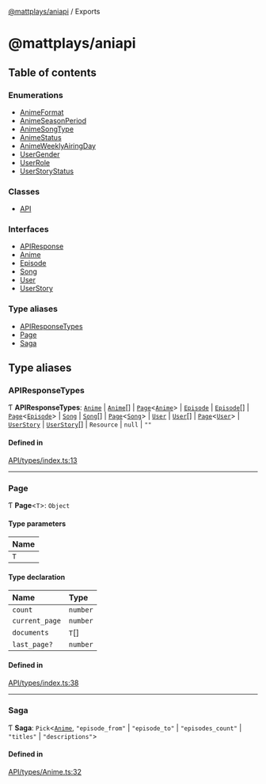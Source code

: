 [@mattplays/aniapi](README.md) / Exports

# @mattplays/aniapi

## Table of contents

### Enumerations

- [AnimeFormat](enums/AnimeFormat.md)
- [AnimeSeasonPeriod](enums/AnimeSeasonPeriod.md)
- [AnimeSongType](enums/AnimeSongType.md)
- [AnimeStatus](enums/AnimeStatus.md)
- [AnimeWeeklyAiringDay](enums/AnimeWeeklyAiringDay.md)
- [UserGender](enums/UserGender.md)
- [UserRole](enums/UserRole.md)
- [UserStoryStatus](enums/UserStoryStatus.md)

### Classes

- [API](classes/API.md)

### Interfaces

- [APIResponse](interfaces/APIResponse.md)
- [Anime](interfaces/Anime.md)
- [Episode](interfaces/Episode.md)
- [Song](interfaces/Song.md)
- [User](interfaces/User.md)
- [UserStory](interfaces/UserStory.md)

### Type aliases

- [APIResponseTypes](modules.md#apiresponsetypes)
- [Page](modules.md#page)
- [Saga](modules.md#saga)

## Type aliases

### APIResponseTypes

Ƭ **APIResponseTypes**: [`Anime`](interfaces/Anime.md) \| [`Anime`](interfaces/Anime.md)[] \| [`Page`](modules.md#page)<[`Anime`](interfaces/Anime.md)\> \| [`Episode`](interfaces/Episode.md) \| [`Episode`](interfaces/Episode.md)[] \| [`Page`](modules.md#page)<[`Episode`](interfaces/Episode.md)\> \| [`Song`](interfaces/Song.md) \| [`Song`](interfaces/Song.md)[] \| [`Page`](modules.md#page)<[`Song`](interfaces/Song.md)\> \| [`User`](interfaces/User.md) \| [`User`](interfaces/User.md)[] \| [`Page`](modules.md#page)<[`User`](interfaces/User.md)\> \| [`UserStory`](interfaces/UserStory.md) \| [`UserStory`](interfaces/UserStory.md)[] \| `Resource` \| ``null`` \| ``""``

#### Defined in

[API/types/index.ts:13](https://github.com/MattPlays/AniAPI.js/blob/e795ab7/src/API/types/index.ts#L13)

___

### Page

Ƭ **Page**<`T`\>: `Object`

#### Type parameters

| Name |
| :------ |
| `T` |

#### Type declaration

| Name | Type |
| :------ | :------ |
| `count` | `number` |
| `current_page` | `number` |
| `documents` | `T`[] |
| `last_page?` | `number` |

#### Defined in

[API/types/index.ts:38](https://github.com/MattPlays/AniAPI.js/blob/e795ab7/src/API/types/index.ts#L38)

___

### Saga

Ƭ **Saga**: `Pick`<[`Anime`](interfaces/Anime.md), ``"episode_from"`` \| ``"episode_to"`` \| ``"episodes_count"`` \| ``"titles"`` \| ``"descriptions"``\>

#### Defined in

[API/types/Anime.ts:32](https://github.com/MattPlays/AniAPI.js/blob/e795ab7/src/API/types/Anime.ts#L32)
